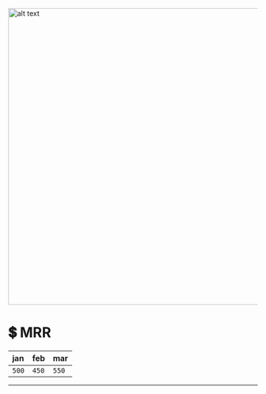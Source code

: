 <img src="https://user-images.githubusercontent.com/21968377/144684699-cdb661fd-5b1e-441a-bd51-3527b4cdd0c4.png" alt="alt text" width="600">

# 💲 MRR

| jan|feb|mar|
|:---|:--|:--|
|`500`|`450`|`550`|

---
